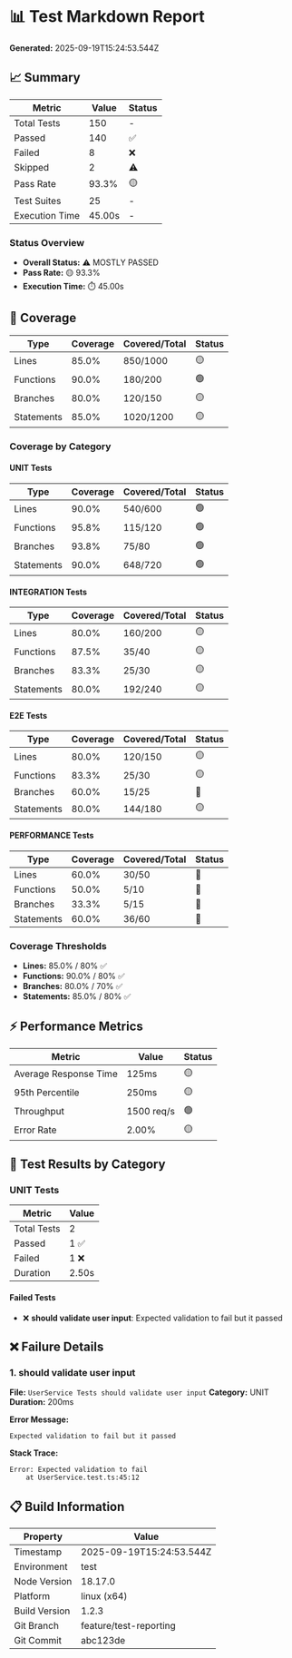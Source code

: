 # 📊 Test Markdown Report

**Generated:** 2025-09-19T15:24:53.544Z

## 📈 Summary

| Metric | Value | Status |
| --- | --- | --- |
| Total Tests | 150 | - |
| Passed | 140 | ✅ |
| Failed | 8 | ❌ |
| Skipped | 2 | ⚠️ |
| Pass Rate | 93.3% | 🟡 |
| Test Suites | 25 | - |
| Execution Time | 45.00s | - |

### Status Overview

- **Overall Status:** ⚠️ MOSTLY PASSED
- **Pass Rate:** 🟡 93.3%
- **Execution Time:** ⏱️ 45.00s


## 🎯 Coverage

| Type | Coverage | Covered/Total | Status |
| --- | --- | --- | --- |
| Lines | 85.0% | 850/1000 | 🟡 |
| Functions | 90.0% | 180/200 | 🟢 |
| Branches | 80.0% | 120/150 | 🟡 |
| Statements | 85.0% | 1020/1200 | 🟡 |

### Coverage by Category

#### UNIT Tests

| Type | Coverage | Covered/Total | Status |
| --- | --- | --- | --- |
| Lines | 90.0% | 540/600 | 🟢 |
| Functions | 95.8% | 115/120 | 🟢 |
| Branches | 93.8% | 75/80 | 🟢 |
| Statements | 90.0% | 648/720 | 🟢 |

#### INTEGRATION Tests

| Type | Coverage | Covered/Total | Status |
| --- | --- | --- | --- |
| Lines | 80.0% | 160/200 | 🟡 |
| Functions | 87.5% | 35/40 | 🟡 |
| Branches | 83.3% | 25/30 | 🟡 |
| Statements | 80.0% | 192/240 | 🟡 |

#### E2E Tests

| Type | Coverage | Covered/Total | Status |
| --- | --- | --- | --- |
| Lines | 80.0% | 120/150 | 🟡 |
| Functions | 83.3% | 25/30 | 🟡 |
| Branches | 60.0% | 15/25 | 🔴 |
| Statements | 80.0% | 144/180 | 🟡 |

#### PERFORMANCE Tests

| Type | Coverage | Covered/Total | Status |
| --- | --- | --- | --- |
| Lines | 60.0% | 30/50 | 🔴 |
| Functions | 50.0% | 5/10 | 🔴 |
| Branches | 33.3% | 5/15 | 🔴 |
| Statements | 60.0% | 36/60 | 🔴 |


### Coverage Thresholds

- **Lines:** 85.0% / 80% ✅
- **Functions:** 90.0% / 80% ✅
- **Branches:** 80.0% / 70% ✅
- **Statements:** 85.0% / 80% ✅


## ⚡ Performance Metrics

| Metric | Value | Status |
| --- | --- | --- |
| Average Response Time | 125ms | 🟡 |
| 95th Percentile | 250ms | 🟡 |
| Throughput | 1500 req/s | 🟢 |
| Error Rate | 2.00% | 🟡 |

## 🧪 Test Results by Category

### UNIT Tests

| Metric | Value |
| --- | --- |
| Total Tests | 2 |
| Passed | 1 ✅ |
| Failed | 1 ❌ |
| Duration | 2.50s |

#### Failed Tests

- ❌ **should validate user input**: Expected validation to fail but it passed




## ❌ Failure Details

### 1. should validate user input

**File:** `UserService Tests should validate user input`
**Category:** UNIT
**Duration:** 200ms

**Error Message:**
```
Expected validation to fail but it passed
```

**Stack Trace:**
```
Error: Expected validation to fail
    at UserService.test.ts:45:12
```



## 📋 Build Information

| Property | Value |
| --- | --- |
| Timestamp | 2025-09-19T15:24:53.544Z |
| Environment | test |
| Node Version | 18.17.0 |
| Platform | linux (x64) |
| Build Version | 1.2.3 |
| Git Branch | feature/test-reporting |
| Git Commit | abc123de |